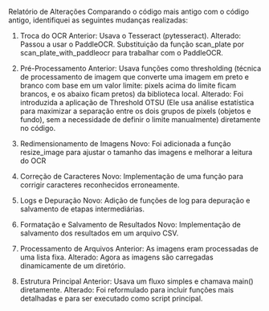 Relatório de Alterações
Comparando o código mais antigo com o código antigo, identifiquei as seguintes mudanças realizadas:

1. Troca do OCR
Anterior: Usava o Tesseract (pytesseract).
Alterado: Passou a usar o PaddleOCR.
Substituição da função scan_plate por scan_plate_with_paddleocr para trabalhar com o PaddleOCR.

2. Pré-Processamento
Anterior: Usava funções como thresholding (técnica de processamento de imagem que converte uma imagem em preto e branco com base em um valor limite: pixels acima do limite ficam brancos, e os abaixo ficam pretos) da biblioteca local.
Alterado: Foi introduzida a aplicação de Threshold OTSU (Ele usa análise estatística para maximizar a separação entre os dois grupos de pixels (objetos e fundo), sem a necessidade de definir o limite manualmente) diretamente no código.

3. Redimensionamento de Imagens
Novo: Foi adicionada a função resize_image para ajustar o tamanho das imagens e melhorar a leitura do OCR

4. Correção de Caracteres
Novo: Implementação de uma função para corrigir caracteres reconhecidos erroneamente.

5. Logs e Depuração
Novo: Adição de funções de log para depuração e salvamento de etapas intermediárias.

6. Formatação e Salvamento de Resultados
Novo: Implementação de salvamento dos resultados em um arquivo CSV.

7. Processamento de Arquivos
Anterior: As imagens eram processadas de uma lista fixa.
Alterado: Agora as imagens são carregadas dinamicamente de um diretório.

8. Estrutura Principal
Anterior: Usava um fluxo simples e chamava main() diretamente.
Alterado: Foi reformulado para incluir funções mais detalhadas e para ser executado como script principal.